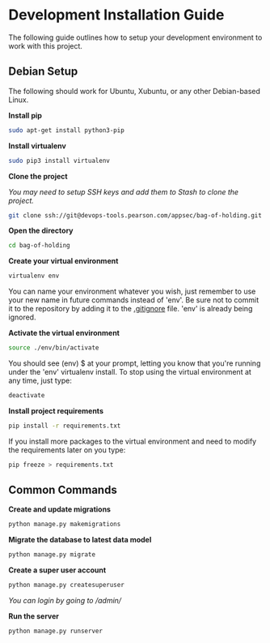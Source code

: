# Development Installation Guide
The following guide outlines how to setup your development environment to work with this project.

## Debian Setup
The following should work for Ubuntu, Xubuntu, or any other Debian-based Linux.

**Install pip**

```sh
sudo apt-get install python3-pip
```

**Install virtualenv**

```sh
sudo pip3 install virtualenv
```

**Clone the project**

_You may need to setup SSH keys and add them to Stash to clone the project._

```sh
git clone ssh://git@devops-tools.pearson.com/appsec/bag-of-holding.git
```

**Open the directory**

```sh
cd bag-of-holding
```

**Create your virtual environment**

```sh
virtualenv env
```
You can name your environment whatever you wish, just remember to use your new name in future commands instead of 'env'. Be sure not to commit it to the repository by adding it to the [.gitignore](.gitignore) file. 'env' is already being ignored.


**Activate the virtual environment**

```sh
source ./env/bin/activate
```

You should see (env) $ at your prompt, letting you know that you're running under the 'env' virtualenv install. To stop using the virtual environment at any time, just type:

```sh
deactivate
```

**Install project requirements**

```sh
pip install -r requirements.txt
```

If you install more packages to the virtual environment and need to modify the requirements later on you type:

```sh
pip freeze > requirements.txt
```

## Common Commands

**Create and update migrations**
```sh
python manage.py makemigrations
```

**Migrate the database to latest data model**
```sh
python manage.py migrate
```

**Create a super user account**
```sh
python manage.py createsuperuser
```
_You can login by going to /admin/_

**Run the server**
```sh
python manage.py runserver
```
